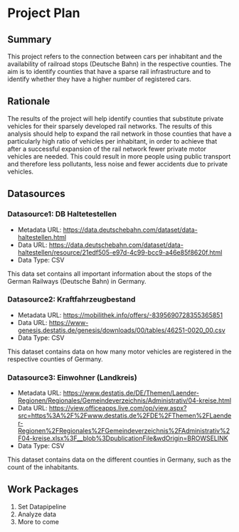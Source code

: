 # Project Plan

## Summary

<!-- Describe your data science project in max. 5 sentences. -->
This project refers to the connection between cars per inhabitant and the availability of railroad stops (Deutsche Bahn) in the respective counties. The aim is to identify counties that have a sparse rail infrastructure and to identify whether they have a higher number of registered cars. 

## Rationale

<!-- Outline the impact of the analysis, e.g. which pains it solves. -->
The results of the project will help identify counties that substitute private vehicles for their sparsely developed rail networks. The results of this analysis should help to expand the rail network in those counties that have a particularly high ratio of vehicles per inhabitant, in order to achieve that after a successful expansion of the rail network fewer private motor vehicles are needed. This could result in more people using public transport and therefore less pollutants, less noise and fewer accidents due to private vehicles.

## Datasources

<!-- Describe each datasources you plan to use in a section. Use the prefic "DatasourceX" where X is the id of the datasource. -->

### Datasource1: DB Haltetestellen
* Metadata URL: https://data.deutschebahn.com/dataset/data-haltestellen.html
* Data URL: https://data.deutschebahn.com/dataset/data-haltestellen/resource/21edf505-e97d-4c99-bcc9-a46e85f8620f.html
* Data Type: CSV

This data set contains all important information about the stops of the German Railways (Deutsche Bahn) in Germany.

### Datasource2: Kraftfahrzeugbestand
* Metadata URL: https://mobilithek.info/offers/-8395690728355365851
* Data URL: https://www-genesis.destatis.de/genesis/downloads/00/tables/46251-0020_00.csv
* Data Type: CSV

This dataset contains data on how many motor vehicles are registered in the respective counties of Germany.

### Datasource3: Einwohner (Landkreis)
* Metadata URL: https://www.destatis.de/DE/Themen/Laender-Regionen/Regionales/Gemeindeverzeichnis/Administrativ/04-kreise.html
* Data URL: https://view.officeapps.live.com/op/view.aspx?src=https%3A%2F%2Fwww.destatis.de%2FDE%2FThemen%2FLaender-Regionen%2FRegionales%2FGemeindeverzeichnis%2FAdministrativ%2F04-kreise.xlsx%3F__blob%3DpublicationFile&wdOrigin=BROWSELINK
* Data Type: CSV

This dataset contains data on the different counties in Germany, such as the count of the inhabitants.

## Work Packages

<!-- List of work packages ordered sequentially, each pointing to an issue with more details. -->

1. Set Datapipeline
2. Analyze data
3. More to come

[i1]: https://github.com/jvalue/2023-amse-template/issues/1
